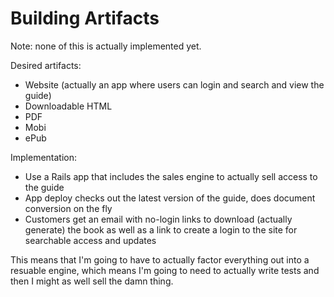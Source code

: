 # Building Artifacts

Note: none of this is actually implemented yet.

Desired artifacts:

* Website (actually an app where users can login and search and view the guide)
* Downloadable HTML
* PDF
* Mobi
* ePub

Implementation:

* Use a Rails app that includes the sales engine to actually sell access to the guide
* App deploy checks out the latest version of the guide, does document conversion on the fly
* Customers get an email with no-login links to download (actually generate) the book as well
  as a link to create a login to the site for searchable access and updates

This means that I'm going to have to actually factor everything out into a resuable engine, which means I'm going to need to actually write tests and then I might as well sell the damn thing.

